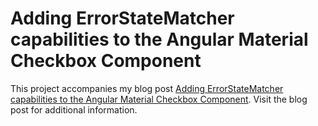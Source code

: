 # Adding ErrorStateMatcher capabilities to the Angular Material Checkbox Component

This project accompanies my blog post [Adding ErrorStateMatcher capabilities to the Angular Material Checkbox Component](https://tmair.dev/blog/2022/05/error-state-matcher-angular-material-checkbox/). Visit the blog post for additional information.
